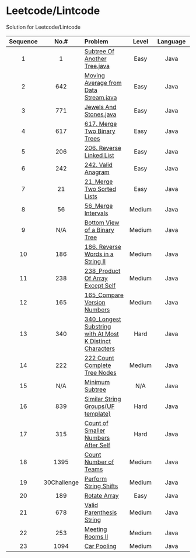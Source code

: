 
# Leetcode/Lintcode
Solution for Leetcode/Lintcode

|**Sequence**| **No.#**| **Problem**                         | **Level**     | **Language** |**Source**
|:--:|:----:| :-----                              |   :---:       |    :---:     | :--:     |
|1     |1    | [Subtree Of Another Tree.java](Java/572_SubtreeOfAnotherTree.java)  |    Easy       |    Java      |Leetcode 
|2     |642  | [Moving Average from Data Stream.java](Java/MovingAveragefromDataStream.java) | Easy|Java       |Lintcode  |
|3     |771  | [Jewels And Stones.java ](Java/771_JewelsAndStones.java)|Easy|Java|Leetcode  |
|4     |617   | [617. Merge Two Binary Trees](Java/617_MergeTwoBinaryTrees.java)|Easy |Java| Leetcode  |
|5     |206  | [206. Reverse Linked List](Java/206_ReverseLinkedList.java)|Easy |Java| Leetcode  |
|6     |242 | [242. Valid Anagram](Java/242_ValidAnagram.java)|Easy |Java| Leetcode  |
|7     |21 | [21_Merge Two Sorted Lists](Java/21_MergeTwoSortedLists.java)|Easy |Java| Leetcode  |
|8     |56 | [56_Merge Intervals](Java/56_MergeIntervals.java)|Medium |Java| Leetcode  |
|9     |N/A | [Bottom View of a Binary Tree](Java/BottomViewofABinaryTree.java)|Medium |Java| GeeksforGeeks |
|10     |186| [186. Reverse Words in a String II](Java/186_ReverseWordsInAStringII.java)|Medium |Java| Leetcode |
|11    |238| [238_Product Of Array Except Self](Java/238_ProductOfArrayExceptSelf.java)|Medium |Java| Leetcode |
|12    |165| [165_Compare Version Numbers](Java/165_CompareVersionNumbers.java)|Medium |Java| Leetcode |
|13    |340| [340_Longest Substring with At Most K Distinct Characters](Java/340_LongestSubstringWithAtMostKDistinctCharacters.java)|Hard|Java| Leetcode |
|14    |222| [222 Count Complete Tree Nodes](Java/222_CountCompleteTreeNodes.java)|Medium |Java| Leetcode |
|15    |N/A | [Minimum Subtree](Java/MinimumSubtree.java)|N/A|Java| Leetcode |
|16    |839 | [Similar String Groups(UF template)](Java/UF(template).java)|Hard|Java| Leetcode |
|17    |315 | [Count of Smaller Numbers After Self](Java/315_CountOfSmallerNumbersAfterSelf.java)|Hard|Java| Leetcode |
|18    |1395 | [Count Number of Teams](Java/1395_Count_Number_of_Teams.java)|Medium|Java| Leetcode |
|19    |30Challenge | [Perform String Shifts](Java/Perform_string_shifts.java)|Medium|Java| Leetcode |
|20   |189 | [Rotate Array](Java/189_Rotate_Array.java)|Easy|Java| Leetcode |
|21   |678 | [Valid Parenthesis String](Java/Valid_Parenthesis_String.java)|Medium|Java| Leetcode |
|22   |253 | [ Meeting Rooms II](Java/253_Meeting_Rooms_ii(Sweep_Line).java)|Medium|Java| Leetcode |
|23   |1094 | [ Car Pooling](Java/Car_Pooling.java)|Medium|Java| Leetcode |




